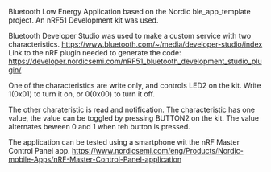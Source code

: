 Bluetooth Low Energy Application based on the Nordic ble_app_template project.
An nRF51 Development kit was used.

Bluetooth Developer Studio was used to make a custom service with two characteristics.
https://www.bluetooth.com/~/media/developer-studio/index
Link to the nRF plugin needed to generate the code:
https://developer.nordicsemi.com/nRF51_bluetooth_development_studio_plugin/

One of the characteristics are write only, and controls LED2 on the kit.
Write 1(0x01) to turn it on, or 0(0x00) to turn it off.

The other charateristic is read and notification.
The characteristic has one value, the value can be toggled by pressing BUTTON2 on the kit. The value alternates beween 0 and 1 when teh button is pressed. 

The application can be tested using a smartphone wit the nRF Master Control Panel app.
https://www.nordicsemi.com/eng/Products/Nordic-mobile-Apps/nRF-Master-Control-Panel-application